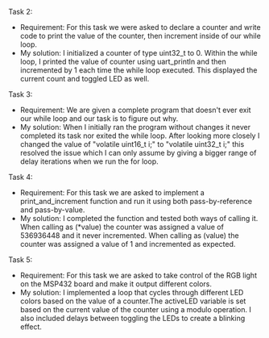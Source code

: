 Task 2: 
- Requirement: For this task we were asked to declare a counter and write code to print the value of the counter, then increment inside of our while loop. 
- My solution: I initialized a counter of type uint32_t to 0. Within the while loop, I printed the value of counter using uart_println and then incremented by 1 each time the while loop executed. This displayed the current count and toggled LED as well. 

Task 3: 
- Requirement: We are given a complete program that doesn't ever exit our while loop and our task is to figure out why. 
- My solution: When I initially ran the program without changes it never completed its task nor exited the while loop. After looking more closely I changed the value of "volatile uint16_t i;" to "volatile uint32_t i;" this resolved the issue which I can only assume by giving a bigger range of delay iterations when we run the for loop.

Task 4: 
- Requirement: For this task we are asked to implement a print_and_increment function and run it using both pass-by-reference and pass-by-value. 
- My solution: I completed the function and tested both ways of calling it. When calling as (*value) the counter was assigned a value of 536936448 and it never incremented. When calling as (value) the counter was assigned a value of 1 and incremented as expected. 

Task 5: 
- Requirement: For this task we are asked to take control of the RGB light on the MSP432 board and make it output different colors. 
- My solution:  I implemented a loop that cycles through different LED colors based on the value of a counter.The activeLED variable is set based on the current value of the counter using a modulo operation. I also included delays between toggling the LEDs to create a blinking effect.
